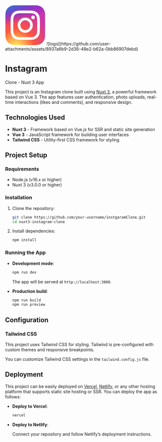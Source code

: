 <?xml version="1.0" encoding="UTF-8"?>
<svg xmlns="http://www.w3.org/2000/svg" width="132.004" height="132" xmlns:xlink="http://www.w3.org/1999/xlink">
	<defs>
		<linearGradient id="b">
			<stop offset="0" stop-color="#3771c8"/>
			<stop stop-color="#3771c8" offset=".128"/>
			<stop offset="1" stop-color="#60f" stop-opacity="0"/>
		</linearGradient>
		<linearGradient id="a">
			<stop offset="0" stop-color="#fd5"/>
			<stop offset=".1" stop-color="#fd5"/>
			<stop offset=".5" stop-color="#ff543e"/>
			<stop offset="1" stop-color="#c837ab"/>
		</linearGradient>
		<radialGradient id="c" cx="158.429" cy="578.088" r="65" xlink:href="#a" gradientUnits="userSpaceOnUse" gradientTransform="matrix(0 -1.98198 1.8439 0 -1031.402 454.004)" fx="158.429" fy="578.088"/>
		<radialGradient id="d" cx="147.694" cy="473.455" r="65" xlink:href="#b" gradientUnits="userSpaceOnUse" gradientTransform="matrix(.17394 .86872 -3.5818 .71718 1648.348 -458.493)" fx="147.694" fy="473.455"/>
	</defs>
	<path fill="url(#c)" d="M65.03 0C37.888 0 29.95.028 28.407.156c-5.57.463-9.036 1.34-12.812 3.22-2.91 1.445-5.205 3.12-7.47 5.468C4 13.126 1.5 18.394.595 24.656c-.44 3.04-.568 3.66-.594 19.188-.01 5.176 0 11.988 0 21.125 0 27.12.03 35.05.16 36.59.45 5.42 1.3 8.83 3.1 12.56 3.44 7.14 10.01 12.5 17.75 14.5 2.68.69 5.64 1.07 9.44 1.25 1.61.07 18.02.12 34.44.12 16.42 0 32.84-.02 34.41-.1 4.4-.207 6.955-.55 9.78-1.28 7.79-2.01 14.24-7.29 17.75-14.53 1.765-3.64 2.66-7.18 3.065-12.317.088-1.12.125-18.977.125-36.81 0-17.836-.04-35.66-.128-36.78-.41-5.22-1.305-8.73-3.127-12.44-1.495-3.037-3.155-5.305-5.565-7.624C116.9 4 111.64 1.5 105.372.596 102.335.157 101.73.027 86.19 0H65.03z" transform="translate(1.004 1)"/>
	<path fill="url(#d)" d="M65.03 0C37.888 0 29.95.028 28.407.156c-5.57.463-9.036 1.34-12.812 3.22-2.91 1.445-5.205 3.12-7.47 5.468C4 13.126 1.5 18.394.595 24.656c-.44 3.04-.568 3.66-.594 19.188-.01 5.176 0 11.988 0 21.125 0 27.12.03 35.05.16 36.59.45 5.42 1.3 8.83 3.1 12.56 3.44 7.14 10.01 12.5 17.75 14.5 2.68.69 5.64 1.07 9.44 1.25 1.61.07 18.02.12 34.44.12 16.42 0 32.84-.02 34.41-.1 4.4-.207 6.955-.55 9.78-1.28 7.79-2.01 14.24-7.29 17.75-14.53 1.765-3.64 2.66-7.18 3.065-12.317.088-1.12.125-18.977.125-36.81 0-17.836-.04-35.66-.128-36.78-.41-5.22-1.305-8.73-3.127-12.44-1.495-3.037-3.155-5.305-5.565-7.624C116.9 4 111.64 1.5 105.372.596 102.335.157 101.73.027 86.19 0H65.03z" transform="translate(1.004 1)"/>
	<path fill="#fff" d="M66.004 18c-13.036 0-14.672.057-19.792.29-5.11.234-8.598 1.043-11.65 2.23-3.157 1.226-5.835 2.866-8.503 5.535-2.67 2.668-4.31 5.346-5.54 8.502-1.19 3.053-2 6.542-2.23 11.65C18.06 51.327 18 52.964 18 66s.058 14.667.29 19.787c.235 5.11 1.044 8.598 2.23 11.65 1.227 3.157 2.867 5.835 5.536 8.503 2.667 2.67 5.345 4.314 8.5 5.54 3.054 1.187 6.543 1.996 11.652 2.23 5.12.233 6.755.29 19.79.29 13.037 0 14.668-.057 19.788-.29 5.11-.234 8.602-1.043 11.656-2.23 3.156-1.226 5.83-2.87 8.497-5.54 2.67-2.668 4.31-5.346 5.54-8.502 1.18-3.053 1.99-6.542 2.23-11.65.23-5.12.29-6.752.29-19.788 0-13.036-.06-14.672-.29-19.792-.24-5.11-1.05-8.598-2.23-11.65-1.23-3.157-2.87-5.835-5.54-8.503-2.67-2.67-5.34-4.31-8.5-5.535-3.06-1.187-6.55-1.996-11.66-2.23-5.12-.233-6.75-.29-19.79-.29zm-4.306 8.65c1.278-.002 2.704 0 4.306 0 12.816 0 14.335.046 19.396.276 4.68.214 7.22.996 8.912 1.653 2.24.87 3.837 1.91 5.516 3.59 1.68 1.68 2.72 3.28 3.592 5.52.657 1.69 1.44 4.23 1.653 8.91.23 5.06.28 6.58.28 19.39s-.05 14.33-.28 19.39c-.214 4.68-.996 7.22-1.653 8.91-.87 2.24-1.912 3.835-3.592 5.514-1.68 1.68-3.275 2.72-5.516 3.59-1.69.66-4.232 1.44-8.912 1.654-5.06.23-6.58.28-19.396.28-12.817 0-14.336-.05-19.396-.28-4.68-.216-7.22-.998-8.913-1.655-2.24-.87-3.84-1.91-5.52-3.59-1.68-1.68-2.72-3.276-3.592-5.517-.657-1.69-1.44-4.23-1.653-8.91-.23-5.06-.276-6.58-.276-19.398s.046-14.33.276-19.39c.214-4.68.996-7.22 1.653-8.912.87-2.24 1.912-3.84 3.592-5.52 1.68-1.68 3.28-2.72 5.52-3.592 1.692-.66 4.233-1.44 8.913-1.655 4.428-.2 6.144-.26 15.09-.27zm29.928 7.97c-3.18 0-5.76 2.577-5.76 5.758 0 3.18 2.58 5.76 5.76 5.76 3.18 0 5.76-2.58 5.76-5.76 0-3.18-2.58-5.76-5.76-5.76zm-25.622 6.73c-13.613 0-24.65 11.037-24.65 24.65 0 13.613 11.037 24.645 24.65 24.645C79.617 90.645 90.65 79.613 90.65 66S79.616 41.35 66.003 41.35zm0 8.65c8.836 0 16 7.163 16 16 0 8.836-7.164 16-16 16-8.837 0-16-7.164-16-16 0-8.837 7.163-16 16-16z"/>
</svg>
![logo](https://github.com/user-attachments/assets/8937a6b9-2d36-48e2-b62a-0bb86907debd)

# Instagram
 Clone - Nuxt 3 App

This project is an Instagram clone built using [Nuxt 3](https://v3.nuxtjs.org/), a powerful framework based on Vue 3. The app features user authentication, photo uploads, real-time interactions (likes and comments), and responsive design.

## Technologies Used

- **Nuxt 3** - Framework based on Vue.js for SSR and static site generation
- **Vue 3** - JavaScript framework for building user interfaces
- **Tailwind CSS** - Utility-first CSS framework for styling

## Project Setup

### Requirements

- Node.js (v16.x or higher)
- Nuxt 3 (v3.0.0 or higher)

### Installation

1. Clone the repository:

   ```bash
   git clone https://github.com/your-username/instgaramClone.git
   cd nuxt3-instagram-clone
   ```

2. Install dependencies:

   ```bash
   npm install
   ```

### Running the App

- **Development mode**:

  ```bash
  npm run dev
  ```

  The app will be served at `http://localhost:3000`.

- **Production build**:

  ```bash
  npm run build
  npm run preview
  ```

## Configuration

### Tailwind CSS

This project uses Tailwind CSS for styling. Tailwind is pre-configured with custom themes and responsive breakpoints.

You can customize Tailwind CSS settings in the `tailwind.config.js` file.

## Deployment

This project can be easily deployed on [Vercel](https://vercel.com/), [Netlify](https://www.netlify.com/), or any other hosting platform that supports static site hosting or SSR. You can deploy the app as follows:

- **Deploy to Vercel**:

  ```bash
  vercel
  ```

- **Deploy to Netlify**:

  Connect your repository and follow Netlify’s deployment instructions.
